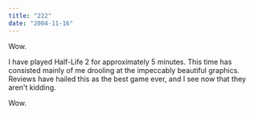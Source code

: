```yaml
---
title: "222"
date: "2004-11-16"
---
```


Wow.

I have played Half-Life 2 for approximately 5 minutes. This time has consisted mainly of me drooling at the impeccably beautiful graphics. Reviews have hailed this as the best game ever, and I see now that they aren't kidding.

Wow.
